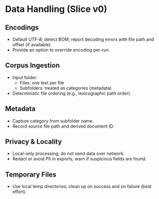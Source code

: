 # Data Handling (Slice v0)

## Encodings
- Default UTF-8; detect BOM; report decoding errors with file path and offset (if available).
- Provide an option to override encoding per-run.

## Corpus Ingestion
- Input folder:
    - Files: one text per file
    - Subfolders: treated as categories (metadata)
- Deterministic file ordering (e.g., lexicographic path order).

## Metadata
- Capture category from subfolder name.
- Record source file path and derived document ID.

## Privacy & Locality
- Local-only processing; do not send data over network.
- Redact or avoid PII in exports; warn if suspicious fields are found.

## Temporary Files
- Use local temp directories; clean up on success and on failure (best effort).
